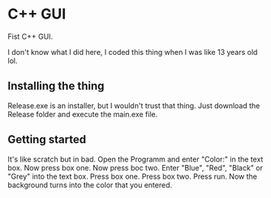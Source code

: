 # C++ GUI

Fist C++ GUI.

I don't know what I did here, I coded this thing when I was like 13 years old lol.

## Installing the thing

Release.exe is an installer, but I wouldn't trust that thing. Just download the Release folder and execute the main.exe file.

## Getting started

It's like scratch but in bad.
Open the Programm and enter "Color:" in the text box.
Now press box one.
Now press boc two.
Enter "Blue", "Red", "Black" or "Grey" into the text box.
Press box one.
Press box two.
Press run.
Now the background turns into the color that you entered.

